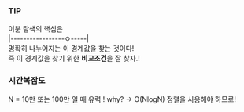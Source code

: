 ### TIP
이분 탐색의 핵심은     
|-----------------ㅇ-----|      
명확히 나누어지는 이 경계값을 찾는 것이다!   
즉 이 경계값을 찾기 위한 **비교조건**을 잘 찾자.!   

### 시간복잡도
N = 10만 또는 100만 일 때 유력 !
why? -> O(NlogN) 정렬을 사용해야 하므로!
